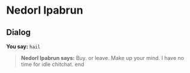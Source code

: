 # Nedorl Ipabrun
## Dialog

**You say:** `hail`



>**Nedorl Ipabrun says:** Buy. or leave.  Make up your mind.  I have no time for idle chitchat.
end





